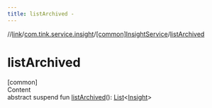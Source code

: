 ```yaml
---
title: listArchived -
---
```

//[link](../../index.md)/[com.tink.service.insight](../index.md)/[[common]InsightService](index.md)/[listArchived](list-archived.md)



# listArchived  
[common]  
Content  
abstract suspend fun [listArchived](list-archived.md)(): [List](https://kotlinlang.org/api/latest/jvm/stdlib/kotlin.collections/-list/index.html)<[Insight](../../com.tink.model.insights/[common]-insight/index.md)>  



